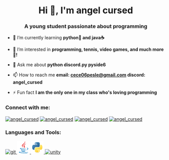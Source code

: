 <h1 align="center">Hi 👋, I'm angel cursed</h1>
<h3 align="center">A young student passionate about programming</h3>

- 🌱 I’m currently learning **python🐍 and java☕**

- 👀 I’m interested in **programming, tennis, video games, and much more🙂!**

- 💬 Ask me about **python discord.py pyside6**

- 📫 How to reach me **email: cece06pesle@gmail.com discord: angel_cursed**

- ⚡ Fun fact **I am the only one in my class who's loving programming**

<h3 align="left">Connect with me:</h3>
<p align="left">
<a href="https://dev.to/angel_cursed" target="blank"><img align="center" src="https://raw.githubusercontent.com/rahuldkjain/github-profile-readme-generator/master/src/images/icons/Social/devto.svg" alt="angel_cursed" height="30" width="40" /></a>
<a href="https://www.youtube.com/c/angel_cursed" target="blank"><img align="center" src="https://raw.githubusercontent.com/rahuldkjain/github-profile-readme-generator/master/src/images/icons/Social/youtube.svg" alt="angel_cursed" height="30" width="40" /></a>
<a href="https://www.codechef.com/users/angel_cursed" target="blank"><img align="center" src="https://cdn.jsdelivr.net/npm/simple-icons@3.1.0/icons/codechef.svg" alt="angel_cursed" height="30" width="40" /></a>
<a href="https://discord.gg/angel_cursed" target="blank"><img align="center" src="https://raw.githubusercontent.com/rahuldkjain/github-profile-readme-generator/master/src/images/icons/Social/discord.svg" alt="angel_cursed" height="30" width="40" /></a>
</p>

<h3 align="left">Languages and Tools:</h3>
<p align="left"> <a href="https://git-scm.com/" target="_blank" rel="noreferrer"> <img src="https://www.vectorlogo.zone/logos/git-scm/git-scm-icon.svg" alt="git" width="40" height="40"/> </a> <a href="https://www.java.com" target="_blank" rel="noreferrer"> <img src="https://raw.githubusercontent.com/devicons/devicon/master/icons/java/java-original.svg" alt="java" width="40" height="40"/> </a> <a href="https://www.python.org" target="_blank" rel="noreferrer"> <img src="https://raw.githubusercontent.com/devicons/devicon/master/icons/python/python-original.svg" alt="python" width="40" height="40"/> </a> <a href="https://unity.com/" target="_blank" rel="noreferrer"> <img src="https://www.vectorlogo.zone/logos/unity3d/unity3d-icon.svg" alt="unity" width="40" height="40"/> </a> </p>
